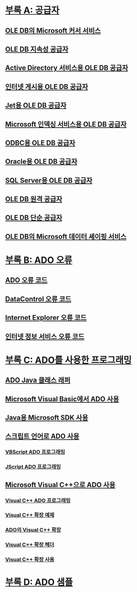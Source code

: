 # [부록 A: 공급자](appendix-a-providers.md)
## [OLE DB의 Microsoft 커서 서비스](microsoft-cursor-service-for-ole-db-ado-service-component.md)
## [OLE DB 지속성 공급자](microsoft-ole-db-persistence-provider-ado-service-provider.md)
## [Active Directory 서비스용 OLE DB 공급자](microsoft-ole-db-provider-for-microsoft-active-directory-service.md)
## [인터넷 게시용 OLE DB 공급자](microsoft-ole-db-provider-for-internet-publishing.md)
## [Jet용 OLE DB 공급자](microsoft-ole-db-provider-for-microsoft-jet.md)
## [Microsoft 인덱싱 서비스용 OLE DB 공급자](microsoft-ole-db-provider-for-microsoft-indexing-service.md)
## [ODBC용 OLE DB 공급자](microsoft-ole-db-provider-for-odbc.md)
## [Oracle용 OLE DB 공급자](microsoft-ole-db-provider-for-oracle.md)
## [SQL Server용 OLE DB 공급자](microsoft-ole-db-provider-for-sql-server.md)
## [OLE DB 원격 공급자](microsoft-ole-db-remoting-provider-ado-service-provider.md)
## [OLE DB 단순 공급자](microsoft-ole-db-simple-provider.md)
## [OLE DB의 Microsoft 데이터 셰이핑 서비스](microsoft-data-shaping-service-for-ole-db-ado-service-provider.md)

# [부록 B: ADO 오류](appendix-b-ado-errors.md)
## [ADO 오류 코드](ado-error-codes.md)
## [DataControl 오류 코드](datacontrol-error-codes.md)
## [Internet Explorer 오류 코드](internet-explorer-error-codes.md)
## [인터넷 정보 서비스 오류 코드](internet-information-services-error-codes.md)

# [부록 C: ADO를 사용한 프로그래밍](appendix-c-programming-with-ado.md)
## [ADO Java 클래스 래퍼](ado-java-class-wrappers.md)
## [Microsoft Visual Basic에서 ADO 사용](using-ado-with-microsoft-visual-basic.md)
## [Java용 Microsoft SDK 사용](using-the-microsoft-sdk-for-java.md)

## [스크립트 언어로 ADO 사용](using-ado-with-scripting-languages.md)
### [VBScript ADO 프로그래밍](vbscript-ado-programming.md)
### [JScript ADO 프로그래밍](jscript-ado-programming.md)
## [Microsoft Visual C++으로 ADO 사용](using-ado-with-microsoft-visual-c.md)
### [Visual C++ ADO 프로그래밍](visual-c-ado-programming.md)
### [Visual C++ 확장 예제](visual-c-extensions-example.md)
### [ADO의 Visual C++ 확장](visual-c-extensions-for-ado.md)
### [Visual C++ 확장 헤더](visual-c-extensions-header.md)
### [Visual C++ 확장 사용](using-visual-c-extensions.md)

# [부록 D: ADO 샘플](appendix-d-ado-samples.md)
